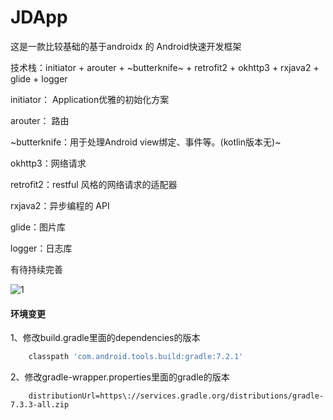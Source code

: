 # JDApp
 这是一款比较基础的基于androidx 的 Android快速开发框架

 技术栈：initiator + arouter + ~butterknife~ + retrofit2 + okhttp3 + rxjava2 + glide + logger 

 initiator： Application优雅的初始化方案

 arouter： 路由

 ~butterknife：用于处理Android view绑定、事件等。(kotlin版本无)~

 okhttp3：网络请求

 retrofit2：restful 风格的网络请求的适配器

 rxjava2：异步编程的 API

 glide：图片库

 logger：日志库 


有待持续完善



![1](/Users/jd/Documents/GitHub/Android/JDApp/1.png)


#### 环境变更

1、修改build.gradle里面的dependencies的版本

```groovy
    classpath 'com.android.tools.build:gradle:7.2.1'
```

2、修改gradle-wrapper.properties里面的gradle的版本
```properties
    distributionUrl=https\://services.gradle.org/distributions/gradle-7.3.3-all.zip
```
